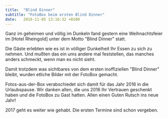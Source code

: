 ```yaml
---
title:  "Blind Dinner"
subtitle: "FotoBox beim ersten Blind Dinner"
date:   2016-11-05 13:16:32 +0100
---
```

Ganz im geheimen und völlig im Dunkeln fand gestern eine Weihnachtsfeier im [Hotel Rheingold] unter dem Motto "Blind Dinner" statt.

Die Gäste erlebten wie es ist in völliger Dunkelheit Ihr Essen zu sich zu nehmen. Und mußten das ein ums andere mal feststellen, das manches anders schmeckt, wenn man es nicht sieht.

Damit trotzdem was sichtbares von dem ersten inoffiziellen "Blind Dinner" bleibt, wurden etliche Bilder mit der FotoBox gemacht.

Fotos-aus-der-Box verabschiedet sich damit für das Jahr 2016 in die Urlaubspause. Wir danken allen, die uns 2016 Ihr Vertrauen geschenkt haben und die FotoBox zu Gast hatten. Allen einen Guten Rutsch ins neue Jahr!

2017 geht es weiter wie gehabt. Die ersten Termine sind schon vergeben.